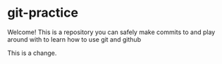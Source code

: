 # git-practice

Welcome! This is a repository you can safely make commits to and play around with to learn how to use git and github

This is a change.
